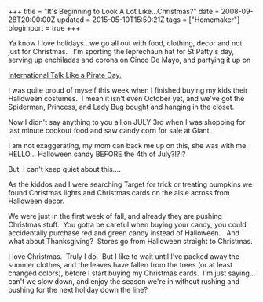 +++
title = "It's Beginning to Look A Lot Like...Christmas?"
date = 2008-09-28T20:00:00Z
updated = 2015-05-10T15:50:21Z
tags = ["Homemaker"]
blogimport = true 
+++

Ya know I love holidays...we go all out with food, clothing, decor and not just for Christmas.   I'm sporting the leprechaun hat for St Patty's day, serving up enchiladas and corona on Cinco De Mayo, and partying it up on  

[International Talk Like a Pirate Day.](http://lifeatthecircus.com/2008/09/22/ahoy-there-matey-2/)  

I was quite proud of myself this week when I finished buying my kids their Halloween costumes.  I mean it isn't even October yet, and we've got the Spiderman, Princess, and Lady Bug bought and hanging in the closet.  

Now I didn't say anything to you all on JULY 3rd when I was shopping for last minute cookout food and saw candy corn for sale at Giant.  

I am not exaggerating, my mom can back me up on this, she was with me.  HELLO... Halloween candy BEFORE the 4th of July?!?!?  

But, I can't keep quiet about this....  

As the kiddos and I were searching Target for trick or treating pumpkins we found 
Christmas lights
 and 
Christmas cards
 on the aisle across from Halloween decor.  

We were just in the first week of fall, and already they are pushing Christmas stuff.  You gotta be careful when buying your candy, you could accidentally purchase red and green candy instead of Halloween.   And what about Thanksgiving?  Stores go from Halloween straight to Christmas.  

I love Christmas.  Truly I do.  But I like to wait until I've packed away the summer clothes, and the leaves have fallen from the trees (or at least changed colors), before I start buying my Christmas cards.  I'm just saying... can't we slow down, and enjoy the season we're in without rushing and pushing for the next holiday down the line?
